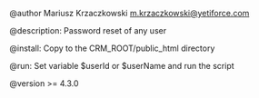 @author Mariusz Krzaczkowski <m.krzaczkowski@yetiforce.com>

@description: Password reset of any user

@install: Copy to the CRM_ROOT/public_html directory

@run: Set variable $userId or $userName and run the script

@version >= 4.3.0
